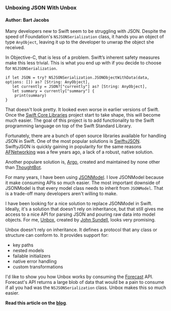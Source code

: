 ### Unboxing JSON With Unbox

#### Author: Bart Jacobs

Many developers new to Swift seem to be struggling with JSON. Despite the speed of Foundation's `NSJSONSerialization` class, it hands you an object of type `AnyObject`, leaving it up to the developer to unwrap the object she received.

In Objective-C, that is less of a problem. Swift’s inherent safety measures make this less trivial. This is what you end up with if you decide to choose for `NSJSONSerialization`.

```language-swift
if let JSON = try? NSJSONSerialization.JSONObjectWithData(data, options: []) as? [String: AnyObject],
   let currently = JSON?["currently"] as? [String: AnyObject],
   let summary = currently["summary"] {
    print(summary)
}
```

That doesn't look pretty. It looked even worse in earlier versions of Swift. Once the [Swift Core Libraries](https://swift.org/core-libraries/) project start to take shape, this will become much easier. The goal of this project is to add functionality to the Swift programming language on top of the Swift Standard Library.

Fortunately, there are a bunch of open source libraries available for handling JSON in Swift. One of the most popular solutions is [SwiftyJSON](https://github.com/SwiftyJSON/SwiftyJSON). SwiftyJSON is quickly gaining in popularity for the same reasons [AFNetworking](https://github.com/AFNetworking/AFNetworking) was a few years ago, a lack of a robust, native solution.

Another populare solution is, [Argo](https://github.com/thoughtbot/Argo), created and maintained by none other than [ThoughtBot](https://thoughtbot.com/).

For many years, I have been using [JSONModel](https://github.com/icanzilb/JSONModel). I love JSONModel because it make consuming APIs so much easier. The most important downside of JSONModel is that every model class needs to inherit from `JSONModel`. That is a trade-off many developers aren't willing to make.

I have been looking for a nice solution to replace JSONModel in Swift. Ideally, it's a solution that doesn't rely on inheritance, but that still gives me access to a nice API for parsing JSON and pouring raw data into model objects. For me, [Unbox](https://github.com/JohnSundell/Unbox), created by [John Sundell](https://github.com/JohnSundell), looks very promising.

Unbox doesn't rely on inheritance. It defines a protocol that any class or structure can conform to. It provides support for:

- key paths
- nested models
- failable initializers
- native error handling
- custom transformations

I'd like to show you how Unbox works by consuming the [Forecast](http://forecast.io/) API. Forecast's API returns a large blob of data that would be a pain to consume if all you had was the `NSJSONSerialization` class. Unbox makes this so much easier.

**Read this article on the [blog](http://bartjacobs.com/unboxing-json-with-unbox/)**.
